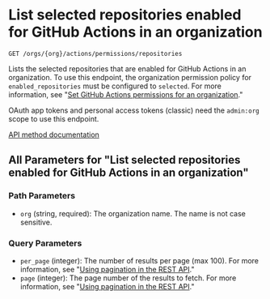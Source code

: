 # List selected repositories enabled for GitHub Actions in an organization

`GET /orgs/{org}/actions/permissions/repositories`

Lists the selected repositories that are enabled for GitHub Actions in an organization. To use this endpoint, the organization permission policy for `enabled_repositories` must be configured to `selected`. For more information, see "[Set GitHub Actions permissions for an organization](#set-github-actions-permissions-for-an-organization)."

OAuth app tokens and personal access tokens (classic) need the `admin:org` scope to use this endpoint.

[API method documentation](https://docs.github.com/rest/actions/permissions#list-selected-repositories-enabled-for-github-actions-in-an-organization)

## All Parameters for "List selected repositories enabled for GitHub Actions in an organization"

### Path Parameters

- `org` (string, required): The organization name. The name is not case sensitive.
### Query Parameters

- `per_page` (integer): The number of results per page (max 100). For more information, see "[Using pagination in the REST API](https://docs.github.com/rest/using-the-rest-api/using-pagination-in-the-rest-api)."
- `page` (integer): The page number of the results to fetch. For more information, see "[Using pagination in the REST API](https://docs.github.com/rest/using-the-rest-api/using-pagination-in-the-rest-api)."